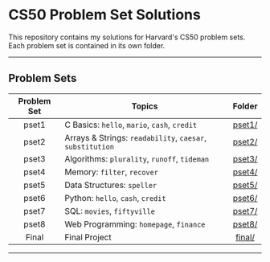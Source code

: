 # CS50 Problem Set Solutions

This repository contains my solutions for Harvard's CS50 problem sets.  
Each problem set is contained in its own folder.

---

## Problem Sets

| Problem Set | Topics | Folder |
|:-------------:|--------|:--------:|
| pset1 | C Basics: `hello`, `mario`, `cash`, `credit` | [pset1/](./pset1) |
| pset2 | Arrays & Strings: `readability`, `caesar`, `substitution` | [pset2/](./pset2) |
| pset3 | Algorithms: `plurality`, `runoff`, `tideman` | [pset3/](./pset3) |
| pset4 | Memory: `filter`, `recover` | [pset4/](./pset4) |
| pset5 | Data Structures: `speller` | [pset5/](./pset5) |
| pset6 | Python: `hello`, `cash`, `credit` | [pset6/](./pset6) |
| pset7 | SQL: `movies`, `fiftyville` | [pset7/](./pset7) |
| pset8 | Web Programming: `homepage`, `finance` | [pset8/](./pset8) |
| Final | Final Project | [final/](./final) |

---
